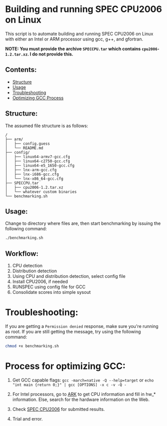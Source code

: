 Building and running SPEC CPU2006 on Linux
==========================================

This script is to automate building and running SPEC CPU2006 on Linux with either an Intel or ARM processor using gcc, g++, and gfortran.


**NOTE: You must provide the archive `SPECCPU.tar` which contains `cpu2006-1.2.tar.xz`. I do not provide this.**


Contents:
---------

+ [Structure](#structure)
+ [Usage](#useage)
+ [Troubleshooting](#troubleshooting)
+ [Optimizing GCC Process](#process-for-optimizing-gcc)


Structure:
----------

The assumed file structure is as follows:

```
/
├── arm/
│   ├── config.guess
│   └── README.md
├── config/
│   ├── linux64-armv7-gcc.cfg
│   ├── linux64-c2750-gcc.cfg
│   ├── linux64-e5_1650-gcc.cfg
│   ├── lnx-arm-gcc.cfg
│   ├── lnx-i686-gcc.cfg
│   └── lnx-x86_64-gcc.cfg
├── SPECCPU.tar
│   ├── cpu2006-1.2.tar.xz
│   └── whatever custom binaries
└── benchmarking.sh
```

Usage:
------

Change to directory where files are, then start benchmarking by issuing the following 
command:

```bash
./benchmarking.sh
```


Workflow:
---------

1. CPU detection
2. Distribution detection
3. Using CPU and distribution detection, select config file
4. Install CPU2006, if needed
5. RUNSPEC using config file for GCC
6. Consolidate scores into simple sysout


Troubleshooting:
================

If you are getting a `Permission denied` response, make sure you're running as root. 
If you are still getting the message, try using the following command:

```bash
chmod +x benchmarking.sh
```


Process for optimizing GCC:
===========================

1. Get GCC capable flags: `gcc -march=native -Q --help=target` or `echo "int main {return 0;}" | gcc [OPTIONS] -x c -v -Q -`

2. For Intel processors, go to [ARK](http://ark.intel.com/) to get CPU information and fill in hw_* information. Else, search for the hardware information on the Web.

3. Check [SPEC CPU2006](http://www.spec.org/cgi-bin/osgresults?conf=rint2006) for submitted results.

4. Trial and error.
